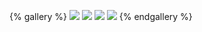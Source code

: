 

{% gallery %}
![](https://ghostmask.gitee.io/myimg/xuanjing/3.JPG)
![](https://ghostmask.gitee.io/myimg/xuanjing/xj1.jpg)
![](https://ghostmask.gitee.io/myimg/xuanjing/2.JPG)
![](https://ghostmask.gitee.io/myimg/xuanjing/4.JPG)
{% endgallery %}
